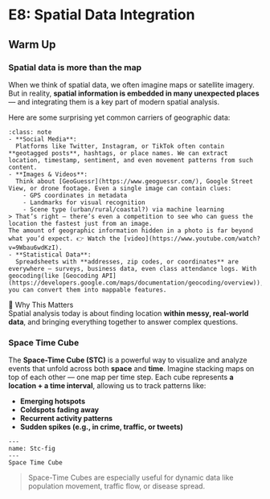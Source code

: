 # E8: Spatial Data Integration
## Warm Up
### Spatial data is more than the map
When we think of spatial data, we often imagine maps or satellite imagery.  
But in reality, **spatial information is embedded in many unexpected places** — and integrating them is a key part of modern spatial analysis.

Here are some surprising yet common carriers of geographic data:
```{admonition} Where is Spatial Data Hiding?
:class: note
- **Social Media**:  
  Platforms like Twitter, Instagram, or TikTok often contain **geotagged posts**, hashtags, or place names. We can extract location, timestamp, sentiment, and even movement patterns from such content.
- **Images & Videos**:  
  Think about [GeoGuessr](https://www.geoguessr.com/), Google Street View, or drone footage. Even a single image can contain clues:  
    - GPS coordinates in metadata  
    - Landmarks for visual recognition  
    - Scene type (urban/rural/coastal?) via machine learning
> That’s right — there’s even a competition to see who can guess the location the fastest just from an image.
The amount of geographic information hidden in a photo is far beyond what you’d expect. 👉 Watch the [video](https://www.youtube.com/watch?v=9Wbau6wdKzI).
- **Statistical Data**:  
  Spreadsheets with **addresses, zip codes, or coordinates** are everywhere — surveys, business data, even class attendance logs. With geocoding(like [Geocoding API](https://developers.google.com/maps/documentation/geocoding/overview)), you can convert them into mappable features.

```
 🎯 Why This Matters  
Spatial analysis today is about finding location **within messy, real-world data**, and bringing everything together to answer complex questions.

### Space Time Cube
The **Space-Time Cube (STC)** is a powerful way to visualize and analyze events that unfold across both **space** and **time**. Imagine stacking maps on top of each other — one map per time step. Each cube represents **a location + a time interval**, allowing us to track patterns like:

- **Emerging hotspots**  
- **Coldspots fading away**  
- **Recurrent activity patterns**  
- **Sudden spikes (e.g., in crime, traffic, or tweets)**
```{figure} ../images/ex8/SBC01.png
---
name: Stc-fig
---
Space Time Cube
```
> Space-Time Cubes are especially useful for dynamic data like population movement, traffic flow, or disease spread.
